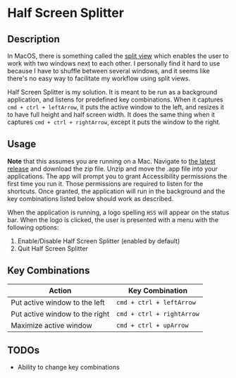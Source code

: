 # Half Screen Splitter

## Description

In MacOS, there is something called the [split view](https://support.apple.com/en-us/HT204948) which enables the user to work with two windows next to each other. I personally find it hard to use because I have to shuffle between several windows, and it seems like there's no easy way to facilitate my workflow using split views.

Half Screen Splitter is my solution. It is meant to be run as a background application, and listens for predefined key combinations. When it captures `cmd + ctrl + leftArrow`, it puts the active window to the left, and resizes it to have full height and half screen width. It does the same thing when it captures `cmd + ctrl + rightArrow`, except it puts the window to the right.

## Usage

**Note** that this assumes you are running on a Mac. Navigate to [the latest release](https://github.com/jx3yang/HalfScreenSplitter/releases/tag/1.0) and download the zip file. Unzip and move the .app file into your applications. The app will prompt you to grant Accessibility permissions the first time you run it. Those permissions are required to listen for the shortcuts. Once granted, the application will run in the background and the key combinations listed below should work as described.

When the application is running, a logo spelling `HSS` will appear on the status bar. When the logo is clicked, the user is presented with a menu with the following options:
1. Enable/Disable Half Screen Splitter (enabled by default)
2. Quit Half Screen Splitter

## Key Combinations

 Action | Key Combination |
-------------------------------|---------------------------|
Put active window to the left  | `cmd + ctrl + leftArrow`  |
Put active window to the right | `cmd + ctrl + rightArrow` |
Maximize active window         | `cmd + ctrl + upArrow`    |

## TODOs

- Ability to change key combinations
